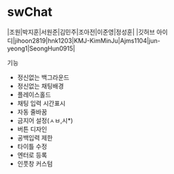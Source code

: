 # swChat

|조원|박지훈|서원준|김민주|조아전|이준영|정성훈|
|깃허브 아이디|jihoon2819|hnk1203|KMJ-KimMinJu|Ajms1104|jun-yeong1|SeongHun0915|

기능
- 정신없는 백그라운드
- 정신없는 채팅배경
- 플레이스홀드
- 채팅 입력 시간표시
- 자동 줄바꿈
- 금지어 설정(ㅅㅂ,시*)
- 버튼 디자인
- 공백입력 제한
- 타이틀 수정
- 엔터로 등록
- 인풋창 커스텀
